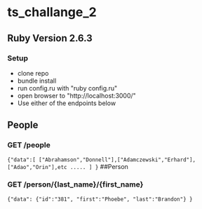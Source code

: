 # ts_challange_2
## Ruby Version 2.6.3
### Setup
* clone repo
* bundle install
* run config.ru with "ruby config.ru"
* open browser to "http://localhost:3000/"
* Use either of the endpoints below

## People
### GET /people
`
{"data":[
    ["Abrahamson","Donnell"],["Adamczewski","Erhard"],["Adao","Orin"],etc .....
    ]
 }
`
##Person
### GET /person/{last_name}/{first_name}
`
{"data":
  {"id":"381",
  "first":"Phoebe",
  "last":"Brandon"}
}
`



